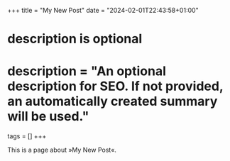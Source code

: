 +++
title = "My New Post"
date = "2024-02-01T22:43:58+01:00"

#
# description is optional
#
# description = "An optional description for SEO. If not provided, an automatically created summary will be used."

tags = []
+++

This is a page about »My New Post«.
